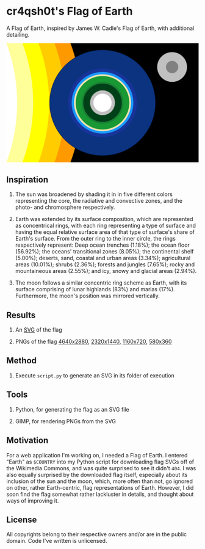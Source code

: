 # cr4qsh0t's Flag of Earth



A Flag of Earth, inspired by James W. Cadle's Flag of Earth, with additional detailing.



![](https://github.com/ariebesehl/FlagOfEarth/raw/main/flag-earth-cr4qsh0t-1160.png)



## Inspiration

1) The sun was broadened by shading it in in five different colors representing the core, the radiative and convective zones, and the photo- and chromosphere respectively.

2) Earth was extended by its surface composition, which are represented as concentrical rings, with each ring representing a type of surface and having the equal relative surface area of that type of surface's share of Earth's surface. From the outer ring to the inner circle, the rings respectively represent: Deep ocean trenches (1.18%); the ocean floor (56.92%); the oceans' transitional zones (8.05%); the continental shelf (5.00%); deserts, sand, coastal and urban areas (3.34%); agricultural areas (10.01%); shrubs (2.36%); forests and jungles (7.65%); rocky and mountaineous areas (2.55%); and icy, snowy and glacial areas (2.94%).

3) The moon follows a similar concentric ring scheme as Earth, with its surface comprising of lunar highlands (83%) and marias (17%). Furthermore, the moon's position was mirrored vertically.


## Results

1) An [SVG](https://github.com/ariebesehl/FlagOfEarth/raw/main/flag-earth-cr4qsh0t.svg) of the flag

2) PNGs of the flag [4640x2880](https://github.com/ariebesehl/FlagOfEarth/raw/main/flag-earth-cr4qsh0t-4640.png), [2320x1440](https://github.com/ariebesehl/FlagOfEarth/raw/main/flag-earth-cr4qsh0t-2320.png), [1160x720](https://github.com/ariebesehl/FlagOfEarth/raw/main/flag-earth-cr4qsh0t-1160.png), [580x360](https://github.com/ariebesehl/FlagOfEarth/raw/main/flag-earth-cr4qsh0t-580.png)


## Method

1) Execute `script.py` to generate an SVG in its folder of execution


## Tools

1) Python, for generating the flag as an SVG file

2) GIMP, for rendering PNGs from the SVG


## Motivation

For a web application I'm working on, I needed a Flag of Earth. I entered "Earth" as `$COUNTRY` into my Python script for downloading flag SVGs off of the Wikimedia Commons, and was quite surprised to see it didn't `404`. I was also equally surprised by the downloaded flag itself, especially about its inclusion of the sun and the moon, which, more often than not, go ignored on other, rather Earth-centric, flag representations of Earth. However, I did soon find the flag somewhat rather lackluster in details, and thought about ways of improving it.


## License

All copyrights belong to their respective owners and/or are in the public domain. Code I've written is unlicensed.

